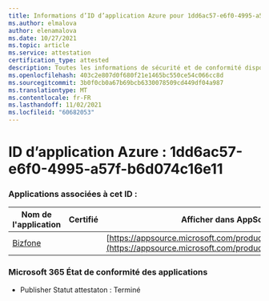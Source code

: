```yaml
---
title: Informations d’ID d’application Azure pour 1dd6ac57-e6f0-4995-a57f-b6d074c16e11
ms.author: elmalova
author: elenamalova
ms.date: 10/27/2021
ms.topic: article
ms.service: attestation
certification_type: attested
description: Toutes les informations de sécurité et de conformité disponibles pour 1dd6ac57-e6f0-4995-a57f-b6d074c16e11.
ms.openlocfilehash: 403c2e807d0f680f21e1465bc550ce54c066cc8d
ms.sourcegitcommit: 3b0f0cb0a67b69bcb6330078509cd449df04a987
ms.translationtype: MT
ms.contentlocale: fr-FR
ms.lasthandoff: 11/02/2021
ms.locfileid: "60682053"
---
```

# <a name="azure-app-id-1dd6ac57-e6f0-4995-a57f-b6d074c16e11"></a>ID d’application Azure : 1dd6ac57-e6f0-4995-a57f-b6d074c16e11


### <a name="apps-associated-with-this-id"></a>Applications associées à cet ID :
| **Nom de l'application** | **Certifié** | **Afficher dans AppSource** |
|--------------|---------------|-----------------------|
| [Bizfone](https://docs.microsoft.com/microsoft-365-app-certification/forward/WA200000874) |  | [https://appsource.microsoft.com/product/office/WA200000874](https://appsource.microsoft.com/product/office/WA200000874) |

### <a name="microsoft-365-app-compliance-status"></a>Microsoft 365 État de conformité des applications
- Publisher Statut attestaton : Terminé
